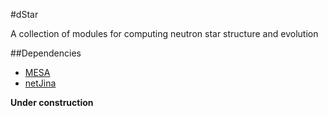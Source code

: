 #dStar

A collection of modules for computing neutron star structure and evolution

##Dependencies
* [MESA](http://mesa.sourceforge.net)
* [netJina](https://github.com/nworbde/netJina)

**Under construction**
